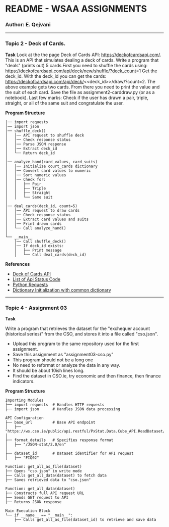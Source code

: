 # README - WSAA ASSIGNMENTS

### Author: E. Qejvani
***

### Topic 2 - Deck of Cards.

**Task** 
Look at the the page Deck of Cards API: https://deckofcardsapi.com/. This is an API that simulates dealing a deck of cards.
Write a program that "deals" (prints out) 5 cards.First you need to shuffle the cards using: https://deckofcardsapi.com/api/deck/new/shuffle/?deck_count=1
Get the deck_id. With the deck_id you can get the cards: https://deckofcardsapi.com/api/deck/<<deck_id>>/draw/?count=2.
The above example gets two cards.
From there you need to print the value and the suit of each card. Save the file as assignment2-carddraw.py (or as a notebook).
Last few marks:
Check if the user has drawn a pair, triple, straight, or all of the same suit and congratulate the user.

**Program Structure**

```
│── import requests
│── import json
│── shuffle_deck()
│   │── API request to shuffle deck
│   │── Check response status
│   │── Parse JSON response
│   │── Extract deck_id
│   └── Return deck_id
│
│── analyze_hand(card_values, card_suits)
│   │── Initialize court_cards dictionary
│   │── Convert card values to numeric
│   │── Sort numeric values
│   │── Check for:
│   │   ├── Pair
│   │   ├── Triple
│   │   ├── Straight
│   │   └── Same suit
│
│── deal_cards(deck_id, count=5)
│   │── API request to draw cards
│   │── Check response status
│   │── Extract card values and suits
│   │── Print drawn cards
│   └── Call analyze_hand()
│
└── __main__
    │── Call shuffle_deck()
    │── If deck_id exists:
    │   ├── Print message
    │   └── Call deal_cards(deck_id)
```

**References**
- [Deck of Cards API](https://deckofcardsapi.com)
- [List of Api Status Code](https://developer.mozilla.org/en-US/docs/Web/HTTP/Status)
- [Python Requests](https://realpython.com/python-requests/)
- [Dictionary Initialization with common dictionary](https://www.geeksforgeeks.org/python-dictionary-initialization-with-common-dictionary)

***

### Topic 4 - Assignment 03

**Task**

Write a program that retrieves the dataset for the "exchequer account (historical series)" from the CSO, and stores it into a file called "cso.json".

- Upload this program to the same repository used for the first assignment.
- Save this assignment as "assignment03-cso.py"
- This program should not be a long one
- No need to reformat or analyze the data in any way.
- It should be about 10ish lines long.
- Find the dataset in CSO.ie, try economic and then finance, then finance indicators.

**Program Structure**

```
Importing Modules
├── import requests  # Handles HTTP requests
├── import json      # Handles JSON data processing

API Configuration
├── base_url         # Base API endpoint
│   ├── "https://ws.cso.ie/public/api.restful/PxStat.Data.Cube_API.ReadDataset/"
│
├── format_details   # Specifies response format
│   ├── "/JSON-stat/2.0/en"
│
├── dataset_id       # Dataset identifier for API request
│   ├── "FIQ02"

Function: get_all_as_file(dataset)
├── Opens "cso.json" in write mode
├── Calls get_all_data(dataset) to fetch data
├── Saves retrieved data to "cso.json"

Function: get_all_data(dataset)
├── Constructs full API request URL
├── Sends GET request to API
├── Returns JSON response

Main Execution Block
└── if __name__ == "__main__":  
    ├── Calls get_all_as_file(dataset_id) to retrieve and save data
```